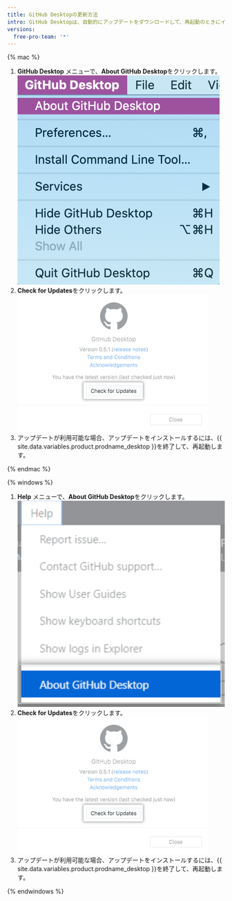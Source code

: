 ```yaml
---
title: GitHub Desktopの更新方法
intro: GitHub Desktopは、自動的にアップデートをダウンロードして、再起動のときにインストールします。 手動でアップデートを確認することもできます。
versions:
  free-pro-team: '*'
---
```


{% mac %}

1. **GitHub Desktop** メニューで、**About GitHub Desktop**をクリックします。 ![About GitHub Desktopメニューオプション](/assets/images/help/desktop/desktop-menu-about-desktop-mac.png)
2. **Check for Updates**をクリックします。 ![Check for Updatesボタン](/assets/images/help/desktop/check-for-updates.png)
3. アップデートが利用可能な場合、アップデートをインストールするには、{{ site.data.variables.product.prodname_desktop }}を終了して、再起動します。

{% endmac %}

{% windows %}

1. **Help** メニューで、**About GitHub Desktop**をクリックします。 ![About GitHub Desktopメニューオプション](/assets/images/help/desktop/help-about-desktop-win.png)
2. **Check for Updates**をクリックします。 ![Check for Updatesボタン](/assets/images/help/desktop/check-for-updates.png)
3. アップデートが利用可能な場合、アップデートをインストールするには、{{ site.data.variables.product.prodname_desktop }}を終了して、再起動します。

{% endwindows %}
